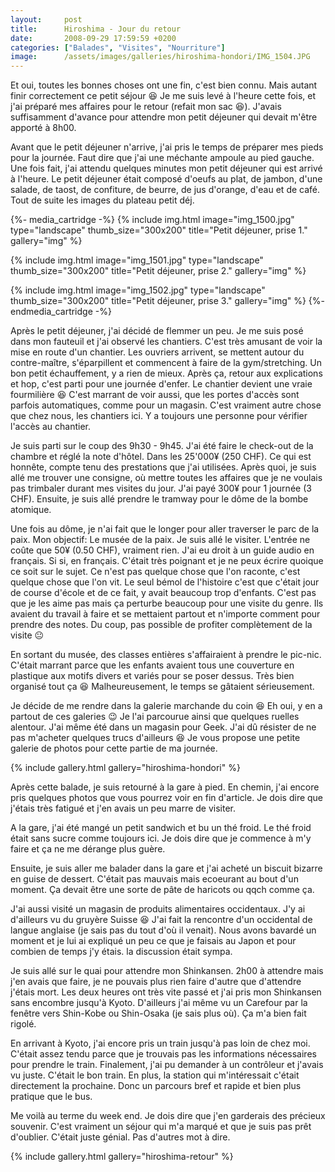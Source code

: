 ```yaml
---
layout:     post
title:      Hiroshima - Jour du retour
date:       2008-09-29 17:59:59 +0200
categories: ["Balades", "Visites", "Nourriture"]
image:      /assets/images/galleries/hiroshima-hondori/IMG_1504.JPG
---
```


Et oui, toutes les bonnes choses ont une fin, c'est bien connu. Mais autant finir correctement ce petit séjour
:laughing: Je me suis levé à l'heure cette fois, et j'ai préparé mes affaires pour le retour (refait mon sac
:laughing:). J'avais suffisamment d'avance pour attendre mon petit déjeuner qui devait m'être apporté à 8h00.

<!--more-->

Avant que le petit déjeuner n'arrive, j'ai pris le temps de préparer mes pieds pour la journée. Faut dire que j'ai
une méchante ampoule au pied gauche. Une fois fait, j'ai attendu quelques minutes mon petit déjeuner qui est arrivé
à l'heure. Le petit déjeuner était composé d'oeufs au plat, de jambon, d'une salade, de taost, de confiture, de
beurre, de jus d'orange, d'eau et de café. Tout de suite les images du plateau petit déj.

{%- media_cartridge -%}
{% include img.html
    image="img_1500.jpg"
    type="landscape"
    thumb_size="300x200"
    title="Petit déjeuner, prise 1."
    gallery="img"
%}

{% include img.html
    image="img_1501.jpg"
    type="landscape"
    thumb_size="300x200"
    title="Petit déjeuner, prise 2."
    gallery="img"
%}

{% include img.html
    image="img_1502.jpg"
    type="landscape"
    thumb_size="300x200"
    title="Petit déjeuner, prise 3."
    gallery="img"
%}
{%- endmedia_cartridge -%}

Après le petit déjeuner, j'ai décidé de flemmer un peu. Je me suis posé dans mon fauteuil et j'ai observé les
chantiers. C'est très amusant de voir la mise en route d'un chantier. Les ouvriers arrivent, se mettent autour du
contre-maître, s'éparpillent et commencent à faire de la gym/stretching. Un bon petit échauffement, y a rien de
mieux. Après ça, retour aux explications et hop, c'est parti pour une journée d'enfer. Le chantier devient une
vraie fourmilière :laughing: C'est marrant de voir aussi, que les portes d'accès sont parfois automatiques, comme
pour un magasin. C'est vraiment autre chose que chez nous, les chantiers ici. Y a toujours une personne pour
vérifier l'accès au chantier.

Je suis parti sur le coup des 9h30 - 9h45. J'ai été faire le check-out de la chambre et réglé la note d'hôtel. Dans
les 25'000¥ (250 CHF). Ce qui est honnête, compte tenu des prestations que j'ai utilisées. Après quoi, je suis
allé me trouver une consigne, où mettre toutes les affaires que je ne voulais pas trimbaler durant mes visites du
jour. J'ai payé 300¥ pour 1 journée (3 CHF). Ensuite, je suis allé prendre le tramway pour le dôme de la bombe
atomique.

Une fois au dôme, je n'ai fait que le longer pour aller traverser le parc de la paix. Mon objectif: Le musée de la
paix. Je suis allé le visiter. L'entrée ne coûte que 50¥ (0.50 CHF), vraiment rien. J'ai eu droit à un guide
audio en français. Si si, en français. C'était très poignant et je ne peux écrire quoique ce soit sur le sujet. Ce
n'est pas quelque chose que l'on raconte, c'est quelque chose que l'on vit. Le seul bémol de l'histoire c'est que
c'était jour de course d'école et de ce fait, y avait beaucoup trop d'enfants. C'est pas que je les aime pas mais
ça perturbe beaucoup pour une visite du genre. Ils avaient du travail à faire et se mettaient partout et n'importe
comment pour prendre des notes. Du coup, pas possible de profiter complètement de la visite :neutral_face:

En sortant du musée, des classes entières s'affairaient à prendre le pic-nic. C'était marrant parce que les enfants
avaient tous une couverture en plastique aux motifs divers et variés pour se poser dessus. Très bien organisé tout
ça :laughing: Malheureusement, le temps se gâtaient sérieusement.

Je décide de me rendre dans la galerie marchande du coin :laughing: Eh oui, y en a partout de ces galeries :wink:
Je l'ai parcourue ainsi que quelques ruelles alentour. J'ai même été dans un magasin pour Geek. J'ai dû résister de
ne pas m'acheter quelques trucs d'ailleurs :laughing: Je vous propose une petite galerie de photos pour cette
partie de ma journée.

{% include gallery.html gallery="hiroshima-hondori" %}

Après cette balade, je suis retourné à la gare à pied. En chemin, j'ai encore pris quelques photos que vous pourrez
voir en fin d'article. Je dois dire que j'étais très fatigué et j'en avais un peu marre de visiter.

A la gare, j'ai été mangé un petit sandwich et bu un thé froid. Le thé froid était sans sucre comme toujours ici.
Je dois dire que je commence à m'y faire et ça ne me dérange plus guère.

Ensuite, je suis aller me balader dans la gare et j'ai acheté un biscuit bizarre en guise de dessert. C'était pas
mauvais mais ecoeurant au bout d'un moment. Ça devait être une sorte de pâte de haricots ou qqch comme ça.

J'ai aussi visité un magasin de produits alimentaires occidentaux. J'y ai d'ailleurs vu du gruyère Suisse
:laughing: J'ai fait la rencontre d'un occidental de langue anglaise (je sais pas du tout d'où il venait). Nous
avons bavardé un moment et je lui ai expliqué un peu ce que je faisais au Japon et pour combien de temps j'y étais.
la discussion était sympa.

Je suis allé sur le quai pour attendre mon Shinkansen. 2h00 à attendre mais j'en avais que faire, je ne pouvais
plus rien faire d'autre que d'attendre j'étais mort. Les deux heures ont très vite passé et j'ai pris mon
Shinkansen sans encombre jusqu'à Kyoto. D'ailleurs j'ai même vu un Carefour par la fenêtre vers Shin-Kobe ou
Shin-Osaka (je sais plus où). Ça m'a bien fait rigolé.

En arrivant à Kyoto, j'ai encore pris un train jusqu'à pas loin de chez moi. C'était assez tendu parce que je
trouvais pas les informations nécessaires pour prendre le train. Finalement, j'ai pu demander à un contrôleur et
j'avais vu juste. C'était le bon train. En plus, la station qui m'intéressait c'était directement la prochaine.
Donc un parcours bref et rapide et bien plus pratique que le bus.

Me voilà au terme du week end. Je dois dire que j'en garderais des précieux souvenir. C'est vraiment un séjour qui
m'a marqué et que je suis pas prêt d'oublier. C'était juste génial. Pas d'autres mot à dire.

{% include gallery.html gallery="hiroshima-retour" %}
